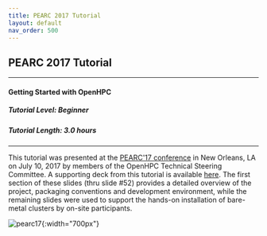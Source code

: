 ```yaml
---
title: PEARC 2017 Tutorial
layout: default
nav_order: 500
---
```


## PEARC 2017 Tutorial

---
#### Getting Started with OpenHPC
##### Tutorial Level: Beginner
##### Tutorial Length: 3.0 hours
---

This tutorial was presented at the [PEARC'17
conference](https://pearc17.sched.com/event/AQ3J/getting-started-with-openhpc?iframe=no&w=100%&sidebar=yes&bg=no)
in New Orleans, LA on July 10, 2017 by members of the OpenHPC Technical
Steering Committee. A supporting deck from this tutorial is available
[here](https://docs.google.com/presentation/d/1u56y7p-kFw9UwvEWb_gg0BBMxooUOTb85kGR8PaDf64).
The first section of these slides (thru slide #52) provides a detailed overview
of the project, packaging conventions and development environment, while the
remaining slides were used to support the hands-on installation of bare-metal
clusters by on-site participants.

![pearc17](images/PEARC17.png){:width="700px"}